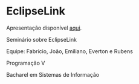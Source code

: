 EclipseLink
===========

Apresentação disponível <a href="https://speakerdeck.com/fabricioronchi/eclipselink" target="_blank">aqui</a>.

Seminário sobre EclipseLink

Equipe: Fabrício, João, Emiliano, Everton e Rubens

Programação V

Bacharel em Sistemas de Informação
